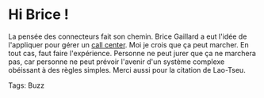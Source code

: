 # Hi Brice !

La pensée des connecteurs fait son chemin. Brice Gaillard a eut l'idée de l'appliquer pour gérer un [call center](http://blog.hibrice.info/index.php?2006/04/19/69-gerer-ses-employes-et-les-recruter-sans-rien-faire). Moi je crois que ça peut marcher. En tout cas, faut faire l'expérience. Personne ne peut jurer que ça ne marchera pas, car personne ne peut prévoir l'avenir d'un système complexe obéissant à des règles simples. Merci aussi pour la citation de Lao-Tseu.

Tags: Buzz